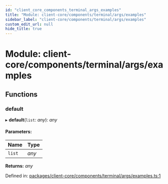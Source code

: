 ```yaml
---
id: "client_core_components_terminal_args_examples"
title: "Module: client-core/components/terminal/args/examples"
sidebar_label: "client-core/components/terminal/args/examples"
custom_edit_url: null
hide_title: true
---
```


# Module: client-core/components/terminal/args/examples

## Functions

### default

▸ **default**(`list`: *any*): *any*

#### Parameters:

Name | Type |
:------ | :------ |
`list` | *any* |

**Returns:** *any*

Defined in: [packages/client-core/components/terminal/args/examples.ts:1](https://github.com/xr3ngine/xr3ngine/blob/9d253dc38/packages/client-core/components/terminal/args/examples.ts#L1)
